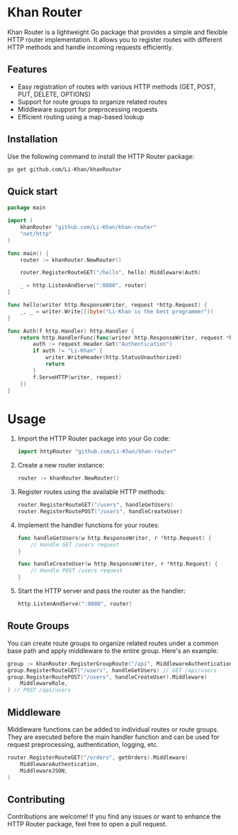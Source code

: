 # Khan Router

Khan Router is a lightweight Go package that provides a simple and flexible HTTP router implementation. It allows you to register routes with different HTTP methods and handle incoming requests efficiently.

## Features

- Easy registration of routes with various HTTP methods (GET, POST, PUT, DELETE, OPTIONS)
- Support for route groups to organize related routes
- Middleware support for preprocessing requests
- Efficient routing using a map-based lookup

## Installation

Use the following command to install the HTTP Router package:

```sh
go get github.com/Li-Khan/khanRouter
```

## Quick start

```go
package main

import (
	khanRouter "github.com/Li-Khan/khan-router"
	"net/http"
)

func main() {
	router := khanRouter.NewRouter()

	router.RegisterRouteGET("/hello", hello).Middleware(Auth)

	_ = http.ListenAndServe(":8080", router)
}

func hello(writer http.ResponseWriter, request *http.Request) {
	_, _ = writer.Write([]byte("Li-Khan is the best programmer"))
}

func Auth(f http.Handler) http.Handler {
	return http.HandlerFunc(func(writer http.ResponseWriter, request *http.Request) {
		auth := request.Header.Get("Authentication")
		if auth != "Li-Khan" {
			writer.WriteHeader(http.StatusUnauthorized)
			return
		}
		f.ServeHTTP(writer, request)
	})
}
```

# Usage
1. Import the HTTP Router package into your Go code:

    ```go
    import httpRouter "github.com/Li-Khan/khan-router"
    ```

2. Create a new router instance:
    ```go
    router := khanRouter.NewRouter()
    ```

3. Register routes using the available HTTP methods:

    ```go
    router.RegisterRouteGET("/users", handleGetUsers)
    router.RegisterRoutePOST("/users", handleCreateUser)
    ```

4. Implement the handler functions for your routes:

    ```go
    func handleGetUsers(w http.ResponseWriter, r *http.Request) {
        // Handle GET /users request
    }

    func handleCreateUser(w http.ResponseWriter, r *http.Request) {
        // Handle POST /users request
    }
    ```

5. Start the HTTP server and pass the router as the handler:

    ```go
    http.ListenAndServe(":8080", router)
    ```

## Route Groups

You can create route groups to organize related routes under a common base path and apply middleware to the entire group. Here's an example:

```go
group := khanRouter.RegisterGroupRoute("/api", MiddlewareAuthentication, MiddlewareJSON)
group.RegisterRouteGET("/users", handleGetUsers) // GET /api/users
group.RegisterRoutePOST("/users", handleCreateUser).Middleware(
    MiddlewareRole,
) // POST /api/users
```

## Middleware

Middleware functions can be added to individual routes or route groups. They are executed before the main handler function and can be used for request preprocessing, authentication, logging, etc.

```go
router.RegisterRouteGET("/orders", getOrders).Middleware(
    MiddlewareAuthentication,
    MiddlewareJSON,
)
```

## Contributing

Contributions are welcome! If you find any issues or want to enhance the HTTP Router package, feel free to open a pull request.